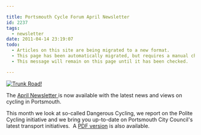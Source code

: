 ```yaml
---

title: Portsmouth Cycle Forum April Newsletter
id: 2237
tags:
  - newsletter
date: 2011-04-14 23:19:07
todo:
  - Articles on this site are being migrated to a new format.
  - This page has been automatically migrated, but requires a manual check-&-tune to ensure the format and links all work as expected.
  - This message will remain on this page until it has been checked.

---
```


[![Trunk Road!](http://www.pompeybug.co.uk/wp-content/uploads/2011/04/trunk-road-e1302737286209-150x150.jpg "Trunk Road!")](/assets/trunk-road-e1302737286209.jpg)

The [April Newsletter ](http://www.pompeybug.co.uk/wp-content/uploads/2011/04/PCF-Newsletter-April-2011.htm "Portsmouth Cycle Forum April Newsletter")is now available with the latest news and views on cycling in Portsmouth.

This month we look at so-called Dangerous Cycling, we report on the Polite Cycling initiative and we bring you up-to-date on Portsmouth City Council's latest transport initiatives.  A [PDF version](http://www.pompeybug.co.uk/wp-content/uploads/2011/04/PCF-Newsletter-April-2011.pdf) is also available.